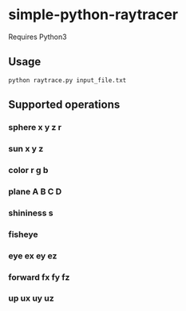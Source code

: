 # simple-python-raytracer

Requires Python3

## Usage
`python raytrace.py input_file.txt`

## Supported operations

### sphere x y z r

### sun x y z

### color r g b

### plane A B C D

### shininess s

### fisheye 

### eye ex ey ez

### forward fx fy fz

### up ux uy uz
